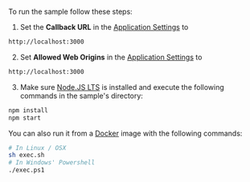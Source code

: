 To run the sample follow these steps:

1) Set the **Callback URL** in the [Application Settings](${manage_url}/#/applications/${account.clientId}/settings) to
```bash
http://localhost:3000
```
2) Set **Allowed Web Origins** in the [Application Settings](${manage_url}/#/applications/${account.clientId}/settings) to
```bash
http://localhost:3000
```
3) Make sure [Node.JS LTS](https://nodejs.org/en/download/) is installed and execute the following commands in the sample's directory:
```bash
npm install
npm start
```
You can also run it from a [Docker](https://www.docker.com) image with the following commands:

```bash
# In Linux / OSX
sh exec.sh
# In Windows' Powershell
./exec.ps1
```